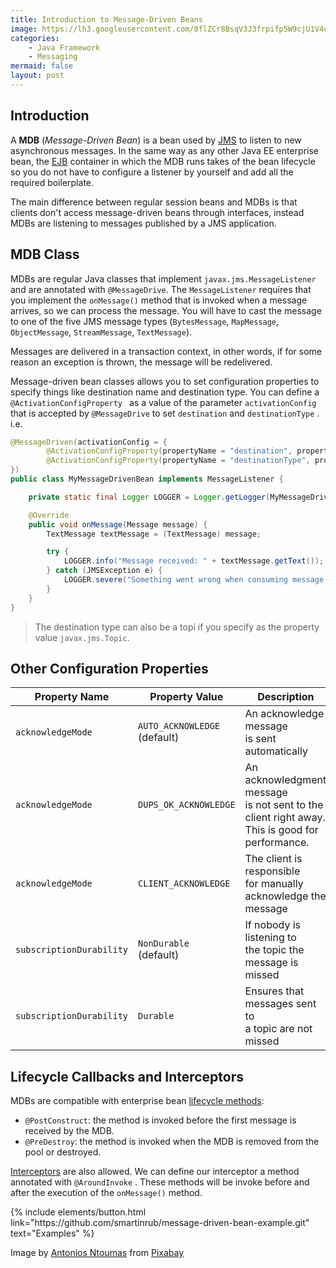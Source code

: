 ```yaml
---
title: Introduction to Message-Driven Beans
image: https://lh3.googleusercontent.com/8flZCr8BsqV3J3frpifp5W9cjU1V4u3umDq7uHC7T5nkNP4B14zTHHQ2_hsTllyOeHBzzmr16K4L3_cA859cuWTt-aUwxZyNBt4yzr1eFJr0-WZUylk4nqEhsyES7_KdJE5pKup-Balqxrcq8eu3qz4EMzsTzCoOnlmqNhNBreKcIGDY3L-WYNWJPPUGhVAVGR5aSTen1WuR-xIlJI5UvmkQLymhXSyT2pCPy82IgXHcyXtURYDbzOJMj2X27Ad6bVB6Pi7TO0OykwIOxo6Fq2dlTpJfqjv2w9Fg-yXsoovahEnfCvVbnKRSNypwoEfPT8acXnU0RRaChcRjEt15w8WTjFDzPDz8ugCB0BrxxeT57eE46SK8-vXfU9YYOfJYP86DEFLDsFglVhBdAChv9WLk9qHnACgz7uXqTxVAsmjrx8CXeyax8GyfEHiZPMFyWzIFVknFKzLp1lYnKKhlNPoo_afcdAFVg5FYjofUG-H2cnowgRoIjbFUI9kd7XFQPVe-n8iqIdRyB4dUSMOtfUOKLCBbn4RNHIoOnaLdNa8EnAG1qikglwbNqmsszrOPbF4tqGWmuND7Mx-8AlxOqi5VAVsnMQfiovTCQkiOFBelXPBMK4-Id67KqVcTG17HjYOLs7qUij4R8p2askuZiqhtINzGKmroRcdeBdmXnrtkQbXMppiDIzAK5D0m=w459-h309-no?authuser=0
categories:
    - Java Framework
    - Messaging
mermaid: false
layout: post
---
```


## Introduction

A **MDB** (*Message-Driven Bean*) is a bean used by [JMS](https://sergiomartinrubio.com/articles/understanding-messaging-pattern-with-jms) to listen to new asynchronous messages. In the same way as any other Java EE enterprise bean, the [EJB](https://sergiomartinrubio.com/articles/ejb-what-it-is-why-it-exists-and-how-it-works) container in which the MDB runs takes of the bean lifecycle so you do not have to configure a listener by yourself and add all the required boilerplate.

The main difference between regular session beans and MDBs is that clients don't access message-driven beans through interfaces, instead MDBs are listening to messages published by a JMS application.

## MDB Class

MDBs are regular Java classes that implement `javax.jms.MessageListener`  and are annotated with `@MessageDrive`. The `MessageListener` requires that you implement the `onMessage()` method that is invoked when a message arrives, so we can process the message. You will have to cast the message to one of the five JMS message types (`BytesMessage`, `MapMessage`,  `ObjectMessage`, `StreamMessage`, `TextMessage`).

Messages are delivered in a transaction context, in other words, if for some reason an exception is thrown, the message will be redelivered.

Message-driven bean classes allows you to set configuration properties to specify things like destination name and destination type. You can define a `@ActivationConfigProperty ` as a value of the parameter `activationConfig` that is accepted by `@MessageDrive` to set `destination` and `destinationType` . i.e.

```java
@MessageDriven(activationConfig = {
        @ActivationConfigProperty(propertyName = "destination", propertyValue = "myQueue"),
        @ActivationConfigProperty(propertyName = "destinationType", propertyValue = "javax.jms.Queue")
})
public class MyMessageDrivenBean implements MessageListener {

    private static final Logger LOGGER = Logger.getLogger(MyMessageDrivenBean.class.getName());

    @Override
    public void onMessage(Message message) {
        TextMessage textMessage = (TextMessage) message;

        try {
            LOGGER.info("Message received: " + textMessage.getText());
        } catch (JMSException e) {
            LOGGER.severe("Something went wrong when consuming message: " + e.getMessage());
        }
    }
}
```

> The destination type can also be a topi if you specify as the property value `javax.jms.Topic`.

## Other Configuration Properties

| Property Name              | Property Value               | Description                                                  |
| -------------------------- | ---------------------------- | ------------------------------------------------------------ |
| `acknowledgeMode`          | `AUTO_ACKNOWLEDGE` <br />(default) | An acknowledge message <br />is sent automatically                 |
| `acknowledgeMode`          | `DUPS_OK_ACKNOWLEDGE`        | An acknowledgment message <br />is not sent to the client right away. <br />This is good for performance. |
| `acknowledgeMode`          | `CLIENT_ACKNOWLEDGE`         | The client is responsible <br />for manually acknowledge the message |
| `subscriptionDurability`   | `NonDurable` <br />(default)       | If nobody is listening to <br />the topic the message is missed    |
| ``subscriptionDurability`` | `Durable`                    | Ensures that messages sent to <br />a topic are not missed         |

## Lifecycle Callbacks and Interceptors

MDBs are compatible with enterprise bean [lifecycle methods](https://sergiomartinrubio.com/articles/ejb-what-it-is-why-it-exists-and-how-it-works#session-bean-lifecycle-methods):

- `@PostConstruct`: the method is invoked before the first message is received by the MDB.
- `@PreDestroy`:  the method is invoked when the MDB is removed from the pool or destroyed.

[Interceptors](https://sergiomartinrubio.com/articles/ejb-what-it-is-why-it-exists-and-how-it-works#session-bean-interceptor) are also allowed. We can define our interceptor  a method annotated with `@AroundInvoke` . These methods will be invoke before and after the execution of the `onMessage()` method.

<p class="text-center">
{% include elements/button.html link="https://github.com/smartinrub/message-driven-bean-example.git" text="Examples" %}
</p>

Image by <a href="https://pixabay.com/users/atlantios-4957810/?utm_source=link-attribution&amp;utm_medium=referral&amp;utm_campaign=image&amp;utm_content=3437294">Antonios Ntoumas</a> from <a href="https://pixabay.com/?utm_source=link-attribution&amp;utm_medium=referral&amp;utm_campaign=image&amp;utm_content=3437294">Pixabay</a>
